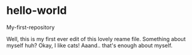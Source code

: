 # hello-world
My-first-repository

Well, this is my first ever edit of this lovely reame file.
Something about myself huh? Okay, I like cats! 
Aaand.. that's enough about myself.

